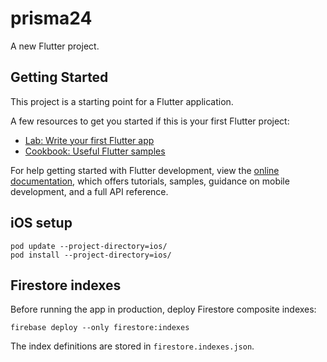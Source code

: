 # prisma24

A new Flutter project.

## Getting Started

This project is a starting point for a Flutter application.

A few resources to get you started if this is your first Flutter project:

- [Lab: Write your first Flutter app](https://docs.flutter.dev/get-started/codelab)
- [Cookbook: Useful Flutter samples](https://docs.flutter.dev/cookbook)

For help getting started with Flutter development, view the
[online documentation](https://docs.flutter.dev/), which offers tutorials,
samples, guidance on mobile development, and a full API reference.

## iOS setup

```
pod update --project-directory=ios/
pod install --project-directory=ios/
```

## Firestore indexes

Before running the app in production, deploy Firestore composite indexes:

```
firebase deploy --only firestore:indexes
```

The index definitions are stored in `firestore.indexes.json`.

